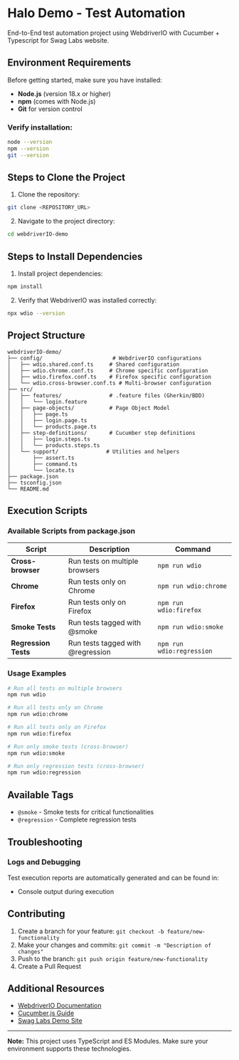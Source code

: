 # 

# Halo Demo - Test Automation

End-to-End test automation project using WebdriverIO with Cucumber + Typescript for Swag Labs website.

## Environment Requirements

Before getting started, make sure you have installed:

- **Node.js** (version 18.x or higher)
- **npm** (comes with Node.js)
- **Git** for version control

### Verify installation:

```bash
node --version
npm --version
git --version
```

## Steps to Clone the Project

1. Clone the repository:
```bash
git clone <REPOSITORY_URL>
```

2. Navigate to the project directory:
```bash
cd webdriverIO-demo
```

## Steps to Install Dependencies

1. Install project dependencies:
```bash
npm install
```

2. Verify that WebdriverIO was installed correctly:
```bash
npx wdio --version
```

## Project Structure

```
webdriverIO-demo/
├── config/                      # WebdriverIO configurations
│   ├── wdio.shared.conf.ts     # Shared configuration
│   ├── wdio.chrome.conf.ts     # Chrome specific configuration
│   ├── wdio.firefox.conf.ts    # Firefox specific configuration
│   └── wdio.cross-browser.conf.ts # Multi-browser configuration
├── src/
│   ├── features/               # .feature files (Gherkin/BDD)
│   │   └── login.feature
│   ├── page-objects/           # Page Object Model
│   │   ├── page.ts
│   │   ├── login.page.ts
│   │   └── products.page.ts
│   ├── step-definitions/       # Cucumber step definitions
│   │   ├── login.steps.ts
│   │   └── products.steps.ts
│   └── support/               # Utilities and helpers
│       ├── assert.ts
│       ├── command.ts
│       └── locate.ts
├── package.json
├── tsconfig.json
└── README.md
```

## Execution Scripts

### Available Scripts from package.json

| Script | Description | Command |
|--------|-------------|---------|
| **Cross-browser** | Run tests on multiple browsers | `npm run wdio` |
| **Chrome** | Run tests only on Chrome | `npm run wdio:chrome` |
| **Firefox** | Run tests only on Firefox | `npm run wdio:firefox` |
| **Smoke Tests** | Run tests tagged with @smoke | `npm run wdio:smoke` |
| **Regression Tests** | Run tests tagged with @regression | `npm run wdio:regression` |

### Usage Examples

```bash
# Run all tests on multiple browsers
npm run wdio

# Run all tests only on Chrome
npm run wdio:chrome

# Run all tests only on Firefox
npm run wdio:firefox

# Run only smoke tests (cross-browser)
npm run wdio:smoke

# Run only regression tests (cross-browser)
npm run wdio:regression
```

## Available Tags

- `@smoke` - Smoke tests for critical functionalities
- `@regression` - Complete regression tests

## Troubleshooting
### Logs and Debugging

Test execution reports are automatically generated and can be found in:
- Console output during execution

## Contributing

1. Create a branch for your feature: `git checkout -b feature/new-functionality`
2. Make your changes and commits: `git commit -m "Description of changes"`
3. Push to the branch: `git push origin feature/new-functionality`
4. Create a Pull Request

## Additional Resources

- [WebdriverIO Documentation](https://webdriver.io/)
- [Cucumber.js Guide](https://cucumber.io/docs/cucumber/)
- [Swag Labs Demo Site](https://www.saucedemo.com/)

---

**Note:** This project uses TypeScript and ES Modules. Make sure your environment supports these technologies.